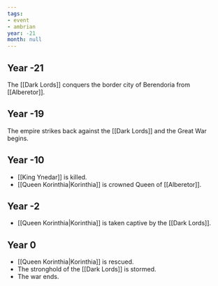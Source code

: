 ```yaml
---
tags:
- event
- ambrian
year: -21
month: null
---
```

## Year -21
The [[Dark Lords]] conquers the border city of Berendoria from [[Alberetor]].
## Year -19
The empire strikes back against the [[Dark Lords]] and the Great War begins.
## Year -10
- [[King Ynedar]] is killed.
- [[Queen Korinthia|Korinthia]] is crowned Queen of [[Alberetor]].
## Year -2
- [[Queen Korinthia|Korinthia]] is taken captive by the [[Dark Lords]].
## Year 0
- [[Queen Korinthia|Korinthia]] is rescued.
- The stronghold of the [[Dark Lords]] is stormed.
- The war ends.
